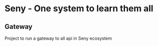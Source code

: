 # Seny - One system to learn them all

## Gateway

Project to run a gateway to all api in Seny ecosystem 
